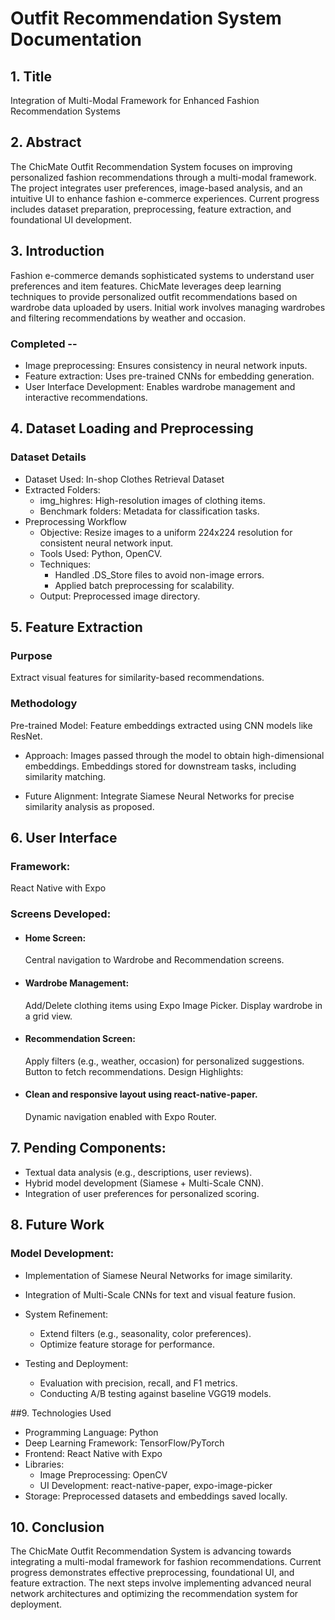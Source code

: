 # Outfit Recommendation System Documentation
## 1. Title
Integration of Multi-Modal Framework for Enhanced Fashion Recommendation Systems

## 2. Abstract
The ChicMate Outfit Recommendation System focuses on improving personalized fashion recommendations through a multi-modal framework. The project integrates user preferences, image-based analysis, and an intuitive UI to enhance fashion e-commerce experiences. Current progress includes dataset preparation, preprocessing, feature extraction, and foundational UI development.

## 3. Introduction
Fashion e-commerce demands sophisticated systems to understand user preferences and item features. ChicMate leverages deep learning techniques to provide personalized outfit recommendations based on wardrobe data uploaded by users. Initial work involves managing wardrobes and filtering recommendations by weather and occasion.

### Completed --
* Image preprocessing: Ensures consistency in neural network inputs.
* Feature extraction: Uses pre-trained CNNs for embedding generation.
* User Interface Development: Enables wardrobe management and interactive recommendations.

## 4. Dataset Loading and Preprocessing
### Dataset Details
* Dataset Used: In-shop Clothes Retrieval Dataset
* Extracted Folders:
    * img_highres: High-resolution images of clothing items.
    * Benchmark folders: Metadata for classification tasks.
* Preprocessing Workflow
    * Objective: Resize images to a uniform 224x224 resolution for consistent neural network input.
    * Tools Used: Python, OpenCV.
    * Techniques:
        * Handled .DS_Store files to avoid non-image errors.
        * Applied batch preprocessing for scalability.
    * Output: Preprocessed image directory.
  
## 5. Feature Extraction
### Purpose
Extract visual features for similarity-based recommendations.

### Methodology
Pre-trained Model: Feature embeddings extracted using CNN models like ResNet.
* Approach:
  Images passed through the model to obtain high-dimensional embeddings.
  Embeddings stored for downstream tasks, including similarity matching.

* Future Alignment:
  Integrate Siamese Neural Networks for precise similarity analysis as proposed.

## 6. User Interface
### Framework: 
React Native with Expo
### Screens Developed:
* #### Home Screen:
  Central navigation to Wardrobe and Recommendation screens.
* #### Wardrobe Management:
  Add/Delete clothing items using Expo Image Picker.
  Display wardrobe in a grid view.
* #### Recommendation Screen:
  Apply filters (e.g., weather, occasion) for personalized suggestions.
  Button to fetch recommendations.
  Design Highlights:
* #### Clean and responsive layout using react-native-paper.
  Dynamic navigation enabled with Expo Router.

## 7. Pending Components:
* Textual data analysis (e.g., descriptions, user reviews).
* Hybrid model development (Siamese + Multi-Scale CNN).
* Integration of user preferences for personalized scoring.

## 8. Future Work
### Model Development:
* Implementation of Siamese Neural Networks for image similarity.
* Integration of Multi-Scale CNNs for text and visual feature fusion.

* System Refinement:
    * Extend filters (e.g., seasonality, color preferences).
    * Optimize feature storage for performance.

* Testing and Deployment:
    * Evaluation with precision, recall, and F1 metrics.
    * Conducting A/B testing against baseline VGG19 models.

##9. Technologies Used
* Programming Language: Python
* Deep Learning Framework: TensorFlow/PyTorch
* Frontend: React Native with Expo
* Libraries:
  * Image Preprocessing: OpenCV
  * UI Development: react-native-paper, expo-image-picker
* Storage: Preprocessed datasets and embeddings saved locally.

## 10. Conclusion
The ChicMate Outfit Recommendation System is advancing towards integrating a multi-modal framework for fashion recommendations. Current progress demonstrates effective preprocessing, foundational UI, and feature extraction. The next steps involve implementing advanced neural network architectures and optimizing the recommendation system for deployment.

